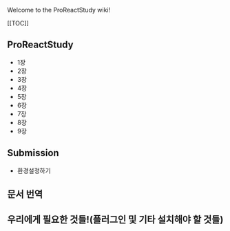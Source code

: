 Welcome to the ProReactStudy wiki!

[[TOC]]

## ProReactStudy
* 1장  
* 2장  
* 3장  
* 4장  
* 5장  
* 6장
* 7장
* 8장
* 9장

## Submission
* 환경설정하기

## 문서 번역

## 우리에게 필요한 것들!(플러그인 및 기타 설치해야 할 것들)
